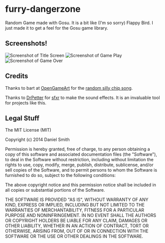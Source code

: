 furry-dangerzone
================

Random Game made with Gosu. It is a bit like (I'm so sorry) Flappy Bird. I just made it to get a feel for the Gosu game library.

Screenshots!
------------

![Screenshot of Title Screen](http://i.imgur.com/MXZoBaG.png)
![Screenshot of Game Play](http://i.imgur.com/mWHdr57.png)
![Screenshot of Game Over](http://i.imgur.com/voRnABH.png)

Credits
-------

Thanks to bart at [OpenGameArt](http://opengameart.org) for the [random silly chip song](http://opengameart.org/content/jump-and-run-8-bit).

Thanks to [DrPetter](http://www.drpetter.se) for [sfxr](http://www.drpetter.se/project_sfxr.html) to make the sound effects. It is an invaluable tool for projects like this.
 
Legal Stuff
-----------

The MIT License (MIT)

Copyright (c) 2014 Daniel Smith

Permission is hereby granted, free of charge, to any person obtaining a copy
of this software and associated documentation files (the "Software"), to deal
in the Software without restriction, including without limitation the rights
to use, copy, modify, merge, publish, distribute, sublicense, and/or sell
copies of the Software, and to permit persons to whom the Software is
furnished to do so, subject to the following conditions:

The above copyright notice and this permission notice shall be included in all
copies or substantial portions of the Software.

THE SOFTWARE IS PROVIDED "AS IS", WITHOUT WARRANTY OF ANY KIND, EXPRESS OR
IMPLIED, INCLUDING BUT NOT LIMITED TO THE WARRANTIES OF MERCHANTABILITY,
FITNESS FOR A PARTICULAR PURPOSE AND NONINFRINGEMENT. IN NO EVENT SHALL THE
AUTHORS OR COPYRIGHT HOLDERS BE LIABLE FOR ANY CLAIM, DAMAGES OR OTHER
LIABILITY, WHETHER IN AN ACTION OF CONTRACT, TORT OR OTHERWISE, ARISING FROM,
OUT OF OR IN CONNECTION WITH THE SOFTWARE OR THE USE OR OTHER DEALINGS IN THE
SOFTWARE.